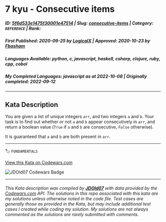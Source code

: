 # 7 kyu - Consecutive items

##### **ID**: [5f6d533e1475f30001e47514](https://www.codewars.com/kata/5f6d533e1475f30001e47514) | **Slug**: [consecutive-items](https://www.codewars.com/kata/5f6d533e1475f30001e47514) | **Category**: `REFERENCE` | **Rank**: <span style="color:white">7 kyu</span>

##### **First Published**: 2020-09-25 ***by*** [LogicalX](https://www.codewars.com/users/LogicalX) | **Approved**: 2020-10-23 ***by*** [Fbasham](https://www.codewars.com/users/Fbasham)

##### **Languages Available**: python, c, javascript, haskell, csharp, clojure, ruby, cpp, cobol

##### **My Completed Languages**: javascript ***as at*** 2022-10-08 | **Originally completed**: 2022-09-12

---

## Kata Description


You are given a list of unique integers `arr`, and two integers `a` and `b`. Your task is to find out whether or not `a` and `b` appear consecutively in `arr`, and return a boolean value (`True` if `a` and `b` are consecutive, `False` otherwise). 



It is guaranteed that `a` and `b` are both present in `arr`.

---


🏷 `FUNDAMENTALS`


[View this Kata on Codewars.com](https://www.codewars.com/kata/5f6d533e1475f30001e47514)

![](https://www.codewars.com/users/jdold07/badges/large "JDOld07 Codewars Badge")

---

###### *This Kata description was compiled by [**JDOld07**](https://tpstech.dev) with data provided by the [Codewars.com](https://www.codewars.com) API.  The solutions in this repo associated with this kata are my solutions unless otherwise noted in the code file.  Test cases are generally those as provided in the Kata, but may include additional test cases I created while coding my solution.  My solutions are not always commented as the solutions are rarely submitted with comments.*
